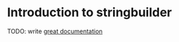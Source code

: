 # Introduction to stringbuilder

TODO: write [great documentation](http://jacobian.org/writing/great-documentation/what-to-write/)
